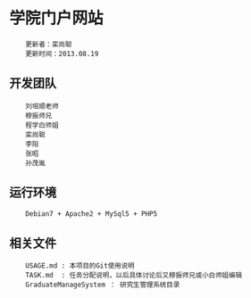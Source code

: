 学院门户网站
=======
		更新者：栾尚聪
		更新时间：2013.08.19

开发团队
-------
		刘培顺老师
		穆振师兄
		程学白师姐
		栾尚聪
		李阳
		张昭
		孙茂胤

运行环境
--------
		Debian7 + Apache2 + MySql5 + PHP5

相关文件
--------
		USAGE.md : 本项目的Git使用说明
		TASK.md  : 任务分配说明，以后具体讨论后又穆振师兄或小白师姐编辑
		GraduateManageSystem ： 研究生管理系统目录
